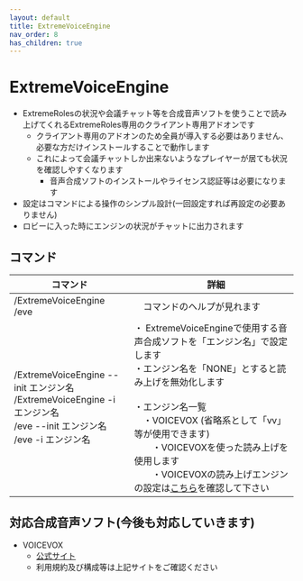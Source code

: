 ```yaml
---
layout: default
title: ExtremeVoiceEngine
nav_order: 8
has_children: true
---
```


# ExtremeVoiceEngine

- ExtremeRolesの状況や会議チャット等を合成音声ソフトを使うことで読み上げてくれるExtremeRoles専用のクライアント専用アドオンです
  - クライアント専用のアドオンのため全員が導入する必要はありません、必要な方だけインストールすることで動作します
  - これによって会議チャットしか出来ないようなプレイヤーが居ても状況を確認しやすくなります
    - 音声合成ソフトのインストールやライセンス認証等は必要になります
- 設定はコマンドによる操作のシンプル設計(一回設定すれば再設定の必要ありません)
- ロビーに入った時にエンジンの状況がチャットに出力されます

## コマンド

| コマンド |　詳細 |
| --- | --- |
| /ExtremeVoiceEngine<br>/eve |　コマンドのヘルプが見れます |
| /ExtremeVoiceEngine --init エンジン名<br>/ExtremeVoiceEngine -i エンジン名<br>/eve --init エンジン名<br>/eve -i エンジン名<br> | ・ ExtremeVoiceEngineで使用する音声合成ソフトを「エンジン名」で設定します<br>・エンジン名を「NONE」とすると読み上げを無効化します<br><br>・エンジン名一覧<br>　・VOICEVOX (省略系として「vv」等が使用できます) <br>　　・VOICEVOXを使った読み上げを使用します<br>　　・VOICEVOXの読み上げエンジンの設定は[こちら](https://github.com/yukieiji/ExtremeRoles/wiki/%E8%AA%AD%E3%81%BF%E4%B8%8A%E3%81%92%E3%82%A8%E3%83%B3%E3%82%B8%E3%83%B3%EF%BC%9AVOICEVOX)を確認して下さい |

## 対応合成音声ソフト(今後も対応していきます)
- VOICEVOX
  - [公式サイト](https://voicevox.hiroshiba.jp/)
  - 利用規約及び構成等は上記サイトをご確認ください
